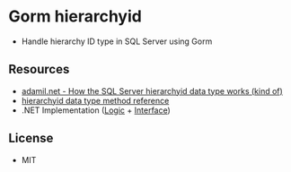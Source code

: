 # Gorm hierarchyid
 - Handle hierarchy ID type in SQL Server using Gorm

## Resources
 - [adamil.net - How the SQL Server hierarchyid data type works (kind of)](http://www.adammil.net/blog/v100_how_the_SQL_Server_hierarchyid_data_type_works_kind_of_.html)
 - [hierarchyid data type method reference](https://learn.microsoft.com/en-us/sql/t-sql/data-types/hierarchyid-data-type-method-reference?view=sql-server-ver16&redirectedfrom=MSDN)
  - .NET Implementation ([Logic](https://github.com/dotMorten/Microsoft.SqlServer.Types/tree/main/src/Microsoft.SqlServer.Types/SqlHierarchy) +  [Interface](https://github.com/dotMorten/Microsoft.SqlServer.Types/blob/main/src/Microsoft.SqlServer.Types/SqlHierarchyId.cs))

## License
 - MIT
